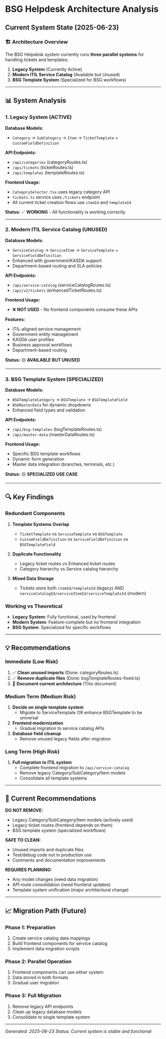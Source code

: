 # BSG Helpdesk Architecture Analysis

## Current System State (2025-06-23)

### 🏗️ Architecture Overview

The BSG Helpdesk system currently runs **three parallel systems** for handling tickets and templates:

1. **Legacy System** (Currently Active)
2. **Modern ITIL Service Catalog** (Available but Unused)  
3. **BSG Template System** (Specialized for BSG workflows)

---

## 📊 System Analysis

### 1. Legacy System (ACTIVE)
**Database Models:**
- `Category` → `SubCategory` → `Item` → `TicketTemplate` + `CustomFieldDefinition`

**API Endpoints:**
- `/api/categories` (categoryRoutes.ts)
- `/api/tickets` (ticketRoutes.ts)
- `/api/templates` (templateRoutes.ts)

**Frontend Usage:**
- `CategorySelector.tsx` uses legacy category API
- `tickets.ts` service uses `/tickets` endpoint
- All current ticket creation flows use `itemId` and `templateId`

**Status:** ✅ **WORKING** - All functionality is working correctly

---

### 2. Modern ITIL Service Catalog (UNUSED)
**Database Models:**
- `ServiceCatalog` → `ServiceItem` → `ServiceTemplate` + `ServiceFieldDefinition`
- Enhanced with government/KASDA support
- Department-based routing and SLA policies

**API Endpoints:**
- `/api/service-catalog` (serviceCatalogRoutes.ts)
- `/api/v2/tickets` (enhancedTicketRoutes.ts)

**Frontend Usage:**
- ❌ **NOT USED** - No frontend components consume these APIs

**Features:**
- ITIL-aligned service management
- Government entity management
- KASDA user profiles
- Business approval workflows
- Department-based routing

**Status:** 🟡 **AVAILABLE BUT UNUSED**

---

### 3. BSG Template System (SPECIALIZED)
**Database Models:**
- `BSGTemplateCategory` → `BSGTemplate` → `BSGTemplateField`
- `BSGMasterData` for dynamic dropdowns
- Enhanced field types and validation

**API Endpoints:**
- `/api/bsg-templates` (bsgTemplateRoutes.ts)
- `/api/master-data` (masterDataRoutes.ts)

**Frontend Usage:**
- Specific BSG template workflows
- Dynamic form generation
- Master data integration (branches, terminals, etc.)

**Status:** 🟡 **SPECIALIZED USE CASE**

---

## 🔍 Key Findings

### Redundant Components
1. **Template Systems Overlap**
   - `TicketTemplate` vs `ServiceTemplate` vs `BSGTemplate`
   - `CustomFieldDefinition` vs `ServiceFieldDefinition` vs `BSGTemplateField`

2. **Duplicate Functionality**
   - Legacy ticket routes vs Enhanced ticket routes
   - Category hierarchy vs Service catalog hierarchy

3. **Mixed Data Storage**
   - Tickets store both `itemId/templateId` (legacy) AND `serviceCatalogId/serviceItemId/serviceTemplateId` (modern)

### Working vs Theoretical
- **Legacy System**: Fully functional, used by frontend
- **Modern System**: Feature-complete but no frontend integration
- **BSG System**: Specialized for specific workflows

---

## 💡 Recommendations

### Immediate (Low Risk)
1. ✅ **Clean unused imports** (Done: categoryRoutes.ts)
2. ✅ **Remove duplicate files** (Done: bsgTemplateRoutes-fixed.ts)
3. 🔄 **Document current architecture** (This document)

### Medium Term (Medium Risk)
1. **Decide on single template system**
   - Migrate to ServiceTemplate OR enhance BSGTemplate to be universal
2. **Frontend modernization**
   - Gradual migration to service catalog APIs
3. **Database field cleanup**
   - Remove unused legacy fields after migration

### Long Term (High Risk)
1. **Full migration to ITIL system**
   - Complete frontend migration to `/api/service-catalog`
   - Remove legacy Category/SubCategory/Item models
   - Consolidate all template systems

---

## 🚨 Current Recommendations

**DO NOT REMOVE:**
- Legacy Category/SubCategory/Item models (actively used)
- Legacy ticket routes (frontend depends on them)
- BSG template system (specialized workflows)

**SAFE TO CLEAN:**
- Unused imports and duplicate files
- Test/debug code not in production use
- Comments and documentation improvements

**REQUIRES PLANNING:**
- Any model changes (need data migration)
- API route consolidation (need frontend updates)
- Template system unification (major architectural change)

---

## 📈 Migration Path (Future)

### Phase 1: Preparation
1. Create service catalog data mappings
2. Build frontend components for service catalog
3. Implement data migration scripts

### Phase 2: Parallel Operation
1. Frontend components can use either system
2. Data stored in both formats
3. Gradual user migration

### Phase 3: Full Migration
1. Remove legacy API endpoints
2. Clean up legacy database models
3. Consolidate to single template system

---

*Generated: 2025-06-23*
*Status: Current system is stable and functional*